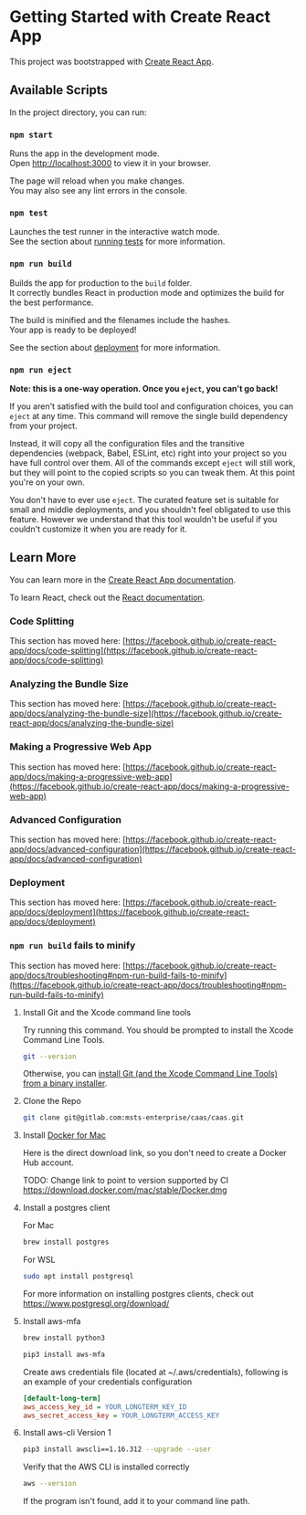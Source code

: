 # Getting Started with Create React App

This project was bootstrapped with [Create React App](https://github.com/facebook/create-react-app).

## Available Scripts

In the project directory, you can run:

### `npm start`

Runs the app in the development mode.\
Open [http://localhost:3000](http://localhost:3000) to view it in your browser.

The page will reload when you make changes.\
You may also see any lint errors in the console.

### `npm test`

Launches the test runner in the interactive watch mode.\
See the section about [running tests](https://facebook.github.io/create-react-app/docs/running-tests) for more information.

### `npm run build`

Builds the app for production to the `build` folder.\
It correctly bundles React in production mode and optimizes the build for the best performance.

The build is minified and the filenames include the hashes.\
Your app is ready to be deployed!

See the section about [deployment](https://facebook.github.io/create-react-app/docs/deployment) for more information.

### `npm run eject`

**Note: this is a one-way operation. Once you `eject`, you can't go back!**

If you aren't satisfied with the build tool and configuration choices, you can `eject` at any time. This command will remove the single build dependency from your project.

Instead, it will copy all the configuration files and the transitive dependencies (webpack, Babel, ESLint, etc) right into your project so you have full control over them. All of the commands except `eject` will still work, but they will point to the copied scripts so you can tweak them. At this point you're on your own.

You don't have to ever use `eject`. The curated feature set is suitable for small and middle deployments, and you shouldn't feel obligated to use this feature. However we understand that this tool wouldn't be useful if you couldn't customize it when you are ready for it.

## Learn More

You can learn more in the [Create React App documentation](https://facebook.github.io/create-react-app/docs/getting-started).

To learn React, check out the [React documentation](https://reactjs.org/).

### Code Splitting

This section has moved here: [https://facebook.github.io/create-react-app/docs/code-splitting](https://facebook.github.io/create-react-app/docs/code-splitting)

### Analyzing the Bundle Size

This section has moved here: [https://facebook.github.io/create-react-app/docs/analyzing-the-bundle-size](https://facebook.github.io/create-react-app/docs/analyzing-the-bundle-size)

### Making a Progressive Web App

This section has moved here: [https://facebook.github.io/create-react-app/docs/making-a-progressive-web-app](https://facebook.github.io/create-react-app/docs/making-a-progressive-web-app)

### Advanced Configuration

This section has moved here: [https://facebook.github.io/create-react-app/docs/advanced-configuration](https://facebook.github.io/create-react-app/docs/advanced-configuration)

### Deployment

This section has moved here: [https://facebook.github.io/create-react-app/docs/deployment](https://facebook.github.io/create-react-app/docs/deployment)

### `npm run build` fails to minify

This section has moved here: [https://facebook.github.io/create-react-app/docs/troubleshooting#npm-run-build-fails-to-minify](https://facebook.github.io/create-react-app/docs/troubleshooting#npm-run-build-fails-to-minify)

1. Install Git and the Xcode command line tools

   Try running this command. You should be prompted to install the Xcode Command Line Tools.
    ```bash
    git --version
    ```

   Otherwise, you can [install Git (and the Xcode Command Line Tools) from a binary installer](https://git-scm.com/download/mac).

1. Clone the Repo

    ```bash
    git clone git@gitlab.com:msts-enterprise/caas/caas.git
    ```

1. Install [Docker for Mac](https://www.docker.com/docker-mac)

   Here is the direct download link, so you don't need to create a Docker Hub account.

   TODO: Change link to point to version supported by CI
   https://download.docker.com/mac/stable/Docker.dmg

1. Install a postgres client

    For Mac

    ```bash
    brew install postgres
    ```

    For WSL

    ```bash
    sudo apt install postgresql
    ```

    For more information on installing postgres clients, check out
    https://www.postgresql.org/download/

1. Install aws-mfa
   ```bash
   brew install python3
   ```
   ```bash
   pip3 install aws-mfa
   ```
   Create aws credentials file  (located at ~/.aws/credentials), following is an example of your credentials configuration
   ```ini
   [default-long-term]
   aws_access_key_id = YOUR_LONGTERM_KEY_ID
   aws_secret_access_key = YOUR_LONGTERM_ACCESS_KEY
   ```


1. Install aws-cli Version 1
   ```bash
   pip3 install awscli==1.16.312 --upgrade --user
   ```

   Verify that the AWS CLI is installed correctly
   ```bash
   aws --version
   ```
   If the program isn't found, add it to your command line path.


